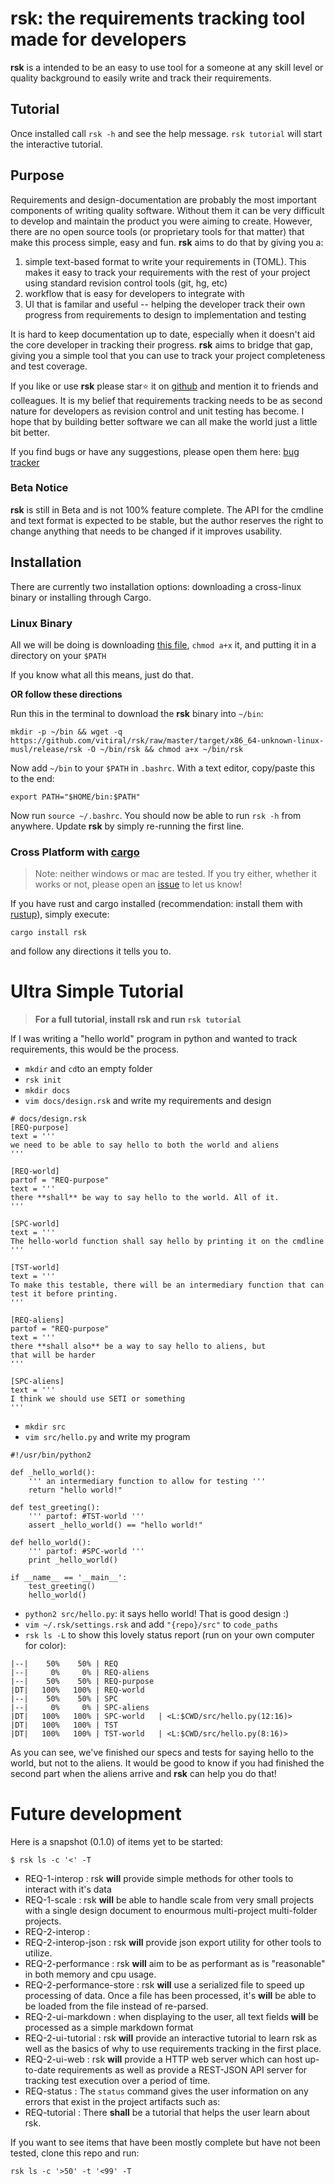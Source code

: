 # rsk: the requirements tracking tool made for developers
**rsk** is a intended to be an easy to use tool for a someone at any skill
level or quality background to easily write and track their requirements.

## Tutorial
Once installed call `rsk -h` and see the help message. `rsk tutorial` will start the
interactive tutorial.

## Purpose
Requirements and design-documentation are probably the most important components of
writing quality software. Without them it can be very difficult to develop and
maintain the product you were aiming to create. However, there are no open source
tools (or proprietary tools for that matter) that make this process simple, easy
and fun. **rsk** aims to do that by giving you a:

 1. simple text-based format to write your requirements in (TOML). This makes it
      easy to track your requirements with the rest of your project using standard
      revision control tools (git, hg, etc)
 2. workflow that is easy for developers to integrate with
 3. UI that is familar and useful -- helping the developer track their own progress
      from requirements to design to implementation and testing

It is hard to keep documentation up to date, especially when it doesn't aid
the core developer in tracking their progress. **rsk** aims to bridge that gap,
giving you a simple tool that you can use to track your project completeness and
test coverage.

If you like or use **rsk** please star:star: it on [github](https://github.com/vitiral/rsk)
and mention it to friends and colleagues. It is my belief that requirements tracking needs to
be as second nature for developers as revision control and unit testing has become. I hope
that by building better software we can all make the world just a little bit better.

If you find bugs or have any suggestions, please open them here:
[bug tracker](https://github.com/vitiral/rsk/issues)

### Beta Notice
**rsk** is still in Beta and is not 100% feature complete. The API for the cmdline and
text format is expected to be stable, but the author reserves the right to change anything
that needs to be changed if it improves usability.

## Installation

There are currently two installation options: downloading a cross-linux
binary or installing through Cargo.

### Linux Binary
All we will be doing is downloading [this file](https://github.com/vitiral/rsk/raw/master/target/x86_64-unknown-linux-musl/release/rsk), 
`chmod a+x` it, and putting it in a directory on your `$PATH`

If you know what all this means, just do that.

**OR follow these directions**

Run this in the terminal to download the **rsk** binary into `~/bin`:
```
mkdir -p ~/bin && wget -q https://github.com/vitiral/rsk/raw/master/target/x86_64-unknown-linux-musl/release/rsk -O ~/bin/rsk && chmod a+x ~/bin/rsk
```

Now add `~/bin` to your `$PATH` in `.bashrc`. With a text editor, copy/paste this to the end:
```
export PATH="$HOME/bin:$PATH"
```

Now run `source ~/.bashrc`. You should now be able to run `rsk -h` from anywhere. Update **rsk**
by simply re-running the first line.

### Cross Platform with [cargo](https://github.com/rust-lang/cargo)
> Note: neither windows or mac are tested. If you try either, whether it works or not,
> please open an [issue](https://github.com/vitiral/rsk/issues) to let us know!

If you have rust and cargo installed (recommendation: install them with
[rustup](https://github.com/rust-lang-nursery/rustup.rs)), simply execute:
```
cargo install rsk
```
and follow any directions it tells you to.

# Ultra Simple Tutorial
> **For a full tutorial, install rsk and run `rsk tutorial`**

If I was writing a "hello world" program in python and wanted to track requirements,
this would be the process.

 - `mkdir` and `cd`to an empty folder
 - `rsk init`
 - `mkdir docs`
 - `vim docs/design.rsk` and write my requirements and design
```
# docs/design.rsk
[REQ-purpose]
text = '''
we need to be able to say hello to both the world and aliens
'''

[REQ-world]
partof = "REQ-purpose"
text = '''
there **shall** be way to say hello to the world. All of it.
'''

[SPC-world]
text = '''
The hello-world function shall say hello by printing it on the cmdline
'''

[TST-world]
text = '''
To make this testable, there will be an intermediary function that can
test it before printing.
'''

[REQ-aliens]
partof = "REQ-purpose"
text = '''
there **shall also** be a way to say hello to aliens, but
that will be harder
'''

[SPC-aliens]
text = '''
I think we should use SETI or something
'''
```
 - `mkdir src`
 - `vim src/hello.py` and write my program
```
#!/usr/bin/python2

def _hello_world():
    ''' an intermediary function to allow for testing '''
    return "hello world!"

def test_greeting():
    ''' partof: #TST-world '''
    assert _hello_world() == "hello world!"

def hello_world():
    ''' partof: #SPC-world '''
    print _hello_world()

if __name__ == '__main__':
    test_greeting()
    hello_world()
```
 - `python2 src/hello.py`: it says hello world! That is good design :)
 - `vim ~/.rsk/settings.rsk` and add `"{repo}/src"` to `code_paths`
 - `rsk ls -L` to show this lovely status report (run on your own computer for color):
```
|--|    50%    50% | REQ
|--|     0%     0% | REQ-aliens
|--|    50%    50% | REQ-purpose
|DT|   100%   100% | REQ-world
|--|    50%    50% | SPC
|--|     0%     0% | SPC-aliens
|DT|   100%   100% | SPC-world   | <L:$CWD/src/hello.py(12:16)>
|DT|   100%   100% | TST
|DT|   100%   100% | TST-world   | <L:$CWD/src/hello.py(8:16)>
```

As you can see, we've finished our specs and tests for saying hello to the world,
but not to the aliens. It would be good to know if you had finished the second part
when the aliens arrive and **rsk** can help you do that!

# Future development
Here is a snapshot (0.1.0) of items yet to be started:
```
$ rsk ls -c '<' -T
```

 - REQ-1-interop            : rsk **will** provide simple methods for other tools to interact with it's data
 - REQ-1-scale              : rsk **will** be able to handle scale from very small projects with a single design document to enourmous multi-project multi-folder projects.
 - REQ-2-interop            :
 - REQ-2-interop-json       : rsk **will** provide json export utility for other tools to utilize.
 - REQ-2-performance        : rsk **will** aim to be as performant as is "reasonable" in both memory and cpu usage.
 - REQ-2-performance-store  : rsk **will** use a serialized file to speed up processing of data. Once a file has been processed, it's **will** be able to be loaded from the file instead of re-parsed.
 - REQ-2-ui-markdown        : when displaying to the user, all text fields **will** be processed as a simple markdown format
 - REQ-2-ui-tutorial        : rsk **will** provide an interactive tutorial to learn rsk as well as the basics of why to use requirements tracking in the first place.
 - REQ-2-ui-web             : rsk **will** provide a HTTP web server which can host up-to-date requirements as well as provide a REST-JSON API server for tracking test execution over a period of time.
 - REQ-status               : The `status` command gives the user information on any errors that exist in the project artifacts such as:
 - REQ-tutorial             : There **shall** be a tutorial that helps the user learn about rsk.

If you want to see items that have been mostly complete but have not been tested,
clone this repo and run:
```
rsk ls -c '>50' -t '<99' -T
```
